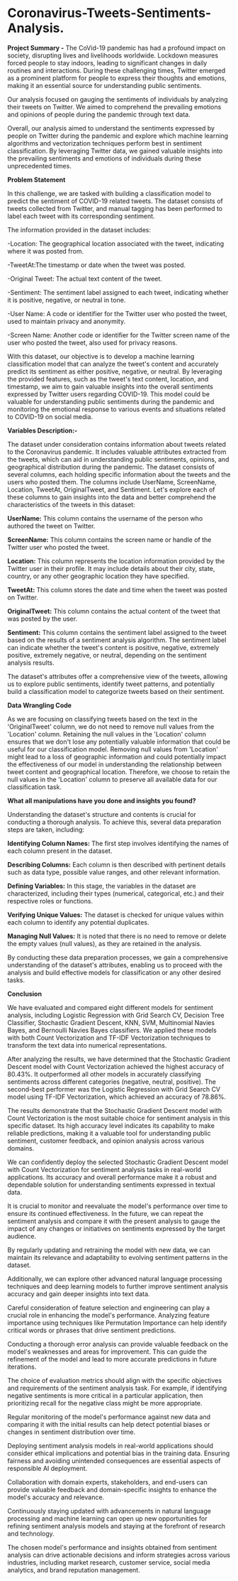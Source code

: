 # Coronavirus-Tweets-Sentiments-Analysis.

**Project Summary -**
The CoVid-19 pandemic has had a profound impact on society, disrupting lives and livelihoods worldwide. Lockdown measures forced people to stay indoors, leading to significant changes in daily routines and interactions. During these challenging times, Twitter emerged as a prominent platform for people to express their thoughts and emotions, making it an essential source for understanding public sentiments.

Our analysis focused on gauging the sentiments of individuals by analyzing their tweets on Twitter. We aimed to comprehend the prevailing emotions and opinions of people during the pandemic through text data.

Overall, our analysis aimed to understand the sentiments expressed by people on Twitter during the pandemic and explore which machine learning algorithms and vectorization techniques perform best in sentiment classification. By leveraging Twitter data, we gained valuable insights into the prevailing sentiments and emotions of individuals during these unprecedented times.

**Problem Statement**

In this challenge, we are tasked with building a classification model to predict the sentiment of COVID-19 related tweets. The dataset consists of tweets collected from Twitter, and manual tagging has been performed to label each tweet with its corresponding sentiment.

The information provided in the dataset includes:

-Location: The geographical location associated with the tweet, indicating where it was posted from.

-TweetAt:The timestamp or date when the tweet was posted.

-Original Tweet: The actual text content of the tweet.

-Sentiment: The sentiment label assigned to each tweet, indicating whether it is positive, negative, or neutral in tone.

-User Name: A code or identifier for the Twitter user who posted the tweet, used to maintain privacy and anonymity.

-Screen Name: Another code or identifier for the Twitter screen name of the user who posted the tweet, also used for privacy reasons.

With this dataset, our objective is to develop a machine learning classification model that can analyze the tweet's content and accurately predict its sentiment as either positive, negative, or neutral. By leveraging the provided features, such as the tweet's text content, location, and timestamp, we aim to gain valuable insights into the overall sentiments expressed by Twitter users regarding COVID-19. This model could be valuable for understanding public sentiments during the pandemic and monitoring the emotional response to various events and situations related to COVID-19 on social media.

**Variables Description:-**

The dataset under consideration contains information about tweets related to the Coronavirus pandemic. It includes valuable attributes extracted from the tweets, which can aid in understanding public sentiments, opinions, and geographical distribution during the pandemic. The dataset consists of several columns, each holding specific information about the tweets and the users who posted them. The columns include UserName, ScreenName, Location, TweetAt, OriginalTweet, and Sentiment. Let's explore each of these columns to gain insights into the data and better comprehend the characteristics of the tweets in this dataset:

**UserName:** This column contains the username of the person who authored the tweet on Twitter.

**ScreenName:** This column contains the screen name or handle of the Twitter user who posted the tweet.

**Location:** This column represents the location information provided by the Twitter user in their profile. It may include details about their city, state, country, or any other geographic location they have specified.

**TweetAt:** This column stores the date and time when the tweet was posted on Twitter.

**OriginalTweet:** This column contains the actual content of the tweet that was posted by the user.

**Sentiment:** This column contains the sentiment label assigned to the tweet based on the results of a sentiment analysis algorithm. The sentiment label can indicate whether the tweet's content is positive, negative, extremely positive, extremely negative, or neutral, depending on the sentiment analysis results.

The dataset's attributes offer a comprehensive view of the tweets, allowing us to explore public sentiments, identify tweet patterns, and potentially build a classification model to categorize tweets based on their sentiment.

**Data Wrangling Code**

As we are focusing on classifying tweets based on the text in the 'OriginalTweet' column, we do not need to remove null values from the 'Location' column. Retaining the null values in the 'Location' column ensures that we don't lose any potentially valuable information that could be useful for our classification model. Removing null values from 'Location' might lead to a loss of geographic information and could potentially impact the effectiveness of our model in understanding the relationship between tweet content and geographical location. Therefore, we choose to retain the null values in the 'Location' column to preserve all available data for our classification task.

**What all manipulations have you done and insights you found?**

Understanding the dataset's structure and contents is crucial for conducting a thorough analysis. To achieve this, several data preparation steps are taken, including:

**Identifying Column Names:** The first step involves identifying the names of each column present in the dataset.

**Describing Columns:** Each column is then described with pertinent details such as data type, possible value ranges, and other relevant information.

**Defining Variables:** In this stage, the variables in the dataset are characterized, including their types (numerical, categorical, etc.) and their respective roles or functions.

**Verifying Unique Values:** The dataset is checked for unique values within each column to identify any potential duplicates.

**Managing Null Values:** It is noted that there is no need to remove or delete the empty values (null values), as they are retained in the analysis.

By conducting these data preparation processes, we gain a comprehensive understanding of the dataset's attributes, enabling us to proceed with the analysis and build effective models for classification or any other desired tasks.

**Conclusion**


We have evaluated and compared eight different models for sentiment analysis, including Logistic Regression with Grid Search CV, Decision Tree Classifier, Stochastic Gradient Descent, KNN, SVM, Multinomial Navies Bayes, and Bernoulli Navies Bayes classifiers. We applied these models with both Count Vectorization and TF-IDF Vectorization techniques to transform the text data into numerical representations.

After analyzing the results, we have determined that the Stochastic Gradient Descent model with Count Vectorization achieved the highest accuracy of 80.43%. It outperformed all other models in accurately classifying sentiments across different categories (negative, neutral, positive). The second-best performer was the Logistic Regression with Grid Search CV model using TF-IDF Vectorization, which achieved an accuracy of 78.86%.

The results demonstrate that the Stochastic Gradient Descent model with Count Vectorization is the most suitable choice for sentiment analysis in this specific dataset. Its high accuracy level indicates its capability to make reliable predictions, making it a valuable tool for understanding public sentiment, customer feedback, and opinion analysis across various domains.

We can confidently deploy the selected Stochastic Gradient Descent model with Count Vectorization for sentiment analysis tasks in real-world applications. Its accuracy and overall performance make it a robust and dependable solution for understanding sentiments expressed in textual data.

It is crucial to monitor and reevaluate the model's performance over time to ensure its continued effectiveness. In the future, we can repeat the sentiment analysis and compare it with the present analysis to gauge the impact of any changes or initiatives on sentiments expressed by the target audience.

By regularly updating and retraining the model with new data, we can maintain its relevance and adaptability to evolving sentiment patterns in the dataset.

Additionally, we can explore other advanced natural language processing techniques and deep learning models to further improve sentiment analysis accuracy and gain deeper insights into text data.

Careful consideration of feature selection and engineering can play a crucial role in enhancing the model's performance. Analyzing feature importance using techniques like Permutation Importance can help identify critical words or phrases that drive sentiment predictions.

Conducting a thorough error analysis can provide valuable feedback on the model's weaknesses and areas for improvement. This can guide the refinement of the model and lead to more accurate predictions in future iterations.

The choice of evaluation metrics should align with the specific objectives and requirements of the sentiment analysis task. For example, if identifying negative sentiments is more critical in a particular application, then prioritizing recall for the negative class might be more appropriate.

Regular monitoring of the model's performance against new data and comparing it with the initial results can help detect potential biases or changes in sentiment distribution over time.

Deploying sentiment analysis models in real-world applications should consider ethical implications and potential bias in the training data. Ensuring fairness and avoiding unintended consequences are essential aspects of responsible AI deployment.

Collaboration with domain experts, stakeholders, and end-users can provide valuable feedback and domain-specific insights to enhance the model's accuracy and relevance.

Continuously staying updated with advancements in natural language processing and machine learning can open up new opportunities for refining sentiment analysis models and staying at the forefront of research and technology.

The chosen model's performance and insights obtained from sentiment analysis can drive actionable decisions and inform strategies across various industries, including market research, customer service, social media analytics, and brand reputation management.
